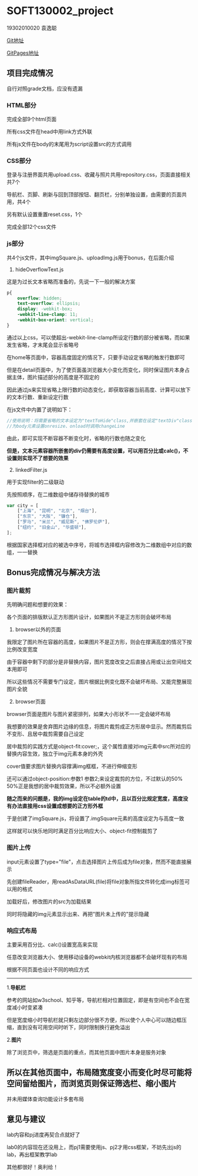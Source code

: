 # SOFT130002_project

19302010020 袁逸聪

[Git地址](https://github.com/YC-Yuan/SOFT130002_project)

[GitPages地址](https://yc-yuan.github.io/SOFT130002_project/)

## 项目完成情况

自行对照grade文档，应没有遗漏

### HTML部分

完成全部9个html页面

所有css文件在head中用link方式外联

所有js文件在body的末尾用为script设置src的方式调用

### CSS部分

登录与注册界面共用upload.css、收藏与照片共用repository.css，页面直接相关共7个

导航栏、页脚、刷新与回到顶部按钮、翻页栏，分别单独设置，由需要的页面共用，共4个

另有默认设置重置reset.css，1个

完成全部12个css文件

### js部分

共4个js文件，其中imgSquare.js、uploadImg.js用于bonus，在后面介绍

1. hideOverflowText.js

这是为过长文本省略而准备的，先说一下一般的解决方案

```css
p{
	overflow: hidden;
	text-overflow: ellipsis;
	display: -webkit-box;
	-webkit-line-clamp: 11;
	-webkit-box-orient: vertical;
}
```

通过以上css，可以使超出-webkit-line-clamp所设定行数的部分被省略，而如果发生省略，才末尾会显示省略号

在home等页面中，容器高度固定的情况下，只要手动设定省略的触发行数即可

但是在detail页面中，为了使页面虽浏览器大小变化而变化，同时保证图片本身占据主体，图片描述部分的高度是不固定的

因此通过js来实现省略上限行数的动态变化，即获取容器当前高度、计算可以放下的文本行数、重新设定行数

在js文件中内置了说明如下：

```javascript
//使用说明：将需要省略的文本设定为"textToHide"class,并嵌套在设定"textDiv"class的div中
//为body元素设置onresize、onload时调用changeLine
```

由此，即可实现不断容器不断变化时，省略的行数也随之变化

**但是，文本元素容器所嵌套的div仍需要有高度设置，可以用百分比或calc()，不设置则实现不了想要的效果**

2. linkedFilter.js

用于实现filter的二级联动

先按照顺序，在二维数组中储存待替换的城市

```javascript
var city = [
    ["上海", "昆明", "北京", "烟台"],
    ["东京", "大阪", "镰仓"],
    ["罗马", "米兰", "威尼斯", "佛罗伦萨"],
    ["纽约", "旧金山", "华盛顿"],
];
```

根据国家选择框对应的被选中序号，将城市选择框内容修改为二维数组中对应的数组，一一替换

## Bonus完成情况与解决方法

### 图片裁剪

先明确问题和想要的效果：

各个页面的排版默认正方形图片设计，如果图片不是正方形则会破坏布局

1. browser以外的页面

我限定了图片所在容器的高度，如果图片不是正方形，则会在撑满高度的情况下按比例改变宽度

由于容器中剩下的部分是非替换内容，图片宽度改变之后直接占用或让出空间给文本用即可

所以这些情况不需要专门设定，图片根据比例变化既不会破坏布局、又能完整展现图片全貌

2. browser页面

browser页面是图片与图片紧密排列，如果大小形状不一一定会破坏布局

我想要的效果是舍弃图片边缘的信息，将图片裁剪成正方形居中显示。然而裁剪后不变形、且居中裁剪需要自己设定

居中裁剪的实践方式是object-fit:cover;，这个属性直接对img元素中src所对应的替换内容生效，独立于img元素本身的外壳

cover值要求图片替换内容撑满img框框，不进行伸缩变形

还可以通过object-position:参数1 参数2;来设定裁剪的方位，不过默认的50% 50%正是我想的居中裁剪效果，所以不必额外设置

**随之而来的问题是，我的img设定在table的td中，且以百分比规定宽度，高度没有办法直接用css设置成想要的正方形外框**

于是创建了imgSquare.js，将设置了.imgSquare元素的高度设定为与高度一致

这样就可以快乐地同时满足百分比响应大小、object-fit控制裁剪了

### 图片上传

input元素设置了type="file"，点击选择图片上传后成为file对象，然而不能直接展示

先创建fileReader，用readAsDataURL(file)将file对象所指文件转化成img标签可以用的格式

加载好后，修改图片的src为加载结果

同时将隐藏的img元素显示出来、再把"图片未上传的"提示隐藏

### 响应式布局

主要采用百分比、calc()设置宽高来实现

任意改变浏览器大小、使用移动设备的webkit内核浏览器都不会破坏现有的布局

根据不同页面也设计不同的响应方式

-----
1.**导航栏**

参考的网站如w3school、知乎等，导航栏相对位置固定，即是有空间也不会在宽度减小时变紧凑

但是宽度缩小时导航栏就只剩左边部分很不方便，所以使个人中心可以随边框压缩，直到没有可用空间时听下，同时限制换行避免溢出

2.**图片**

除了浏览页中，筛选是页面的重点，而其他页面中图片本身是服务对象

所以在其他页面中，布局随宽度变小而变化时尽可能将空间留给图片，而浏览页则保证筛选栏、缩小图片
-----

并未用媒体查询功能设计多套布局

## 意见与建议

lab内容和pj进度再契合点就好了

lab0的内容现在还没用上，而pj1需要使用js、pj2才用css框架，不妨先出js的lab，再出框架教学lab

其他都很好！奥利给！